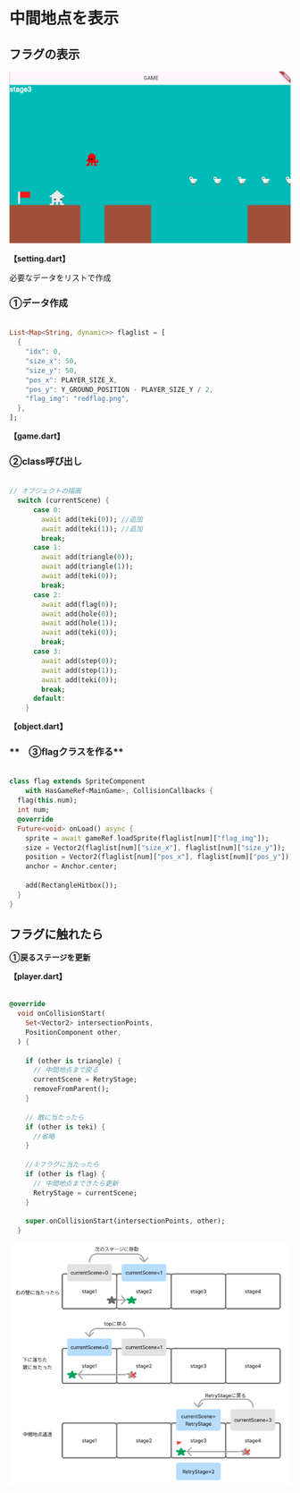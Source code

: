 # **中間地点を表示**


## **フラグの表示**

![teki1-1](img/12_flag1-1.png)


**【setting.dart】**

必要なデータをリストで作成

### **①データ作成**

```dart

List<Map<String, dynamic>> flaglist = [
  {
    "idx": 0,
    "size_x": 50,
    "size_y": 50,
    "pos_x": PLAYER_SIZE_X,
    "pos_y": Y_GROUND_POSITION - PLAYER_SIZE_Y / 2,
    "flag_img": "redflag.png",
  },
];


```

**【game.dart】**

### **②class呼び出し**

```dart

// オブジェクトの描画
  switch (currentScene) {
      case 0:
        await add(teki(0)); //追加
        await add(teki(1)); //追加
        break;
      case 1:
        await add(triangle(0));
        await add(triangle(1));
        await add(teki(0));
        break;
      case 2:
        await add(flag(0));
        await add(hole(0));
        await add(hole(1));
        await add(teki(0));
        break;
      case 3:
        await add(step(0));
        await add(step(1));
        await add(teki(0));
        break;
      default:
    }


```

**【object.dart】**

### **　③flagクラスを作る**

```dart

class flag extends SpriteComponent
    with HasGameRef<MainGame>, CollisionCallbacks {
  flag(this.num);
  int num;
  @override
  Future<void> onLoad() async {
    sprite = await gameRef.loadSprite(flaglist[num]["flag_img"]);
    size = Vector2(flaglist[num]["size_x"], flaglist[num]["size_y"]);
    position = Vector2(flaglist[num]["pos_x"], flaglist[num]["pos_y"]);
    anchor = Anchor.center;

    add(RectangleHitbox());
  }
}

```


## **フラグに触れたら**

**①戻るステージを更新**

**【player.dart】**

```dart

@override
  void onCollisionStart(
    Set<Vector2> intersectionPoints,
    PositionComponent other,
  ) {
    
    if (other is triangle) {
      // 中間地点まで戻る
      currentScene = RetryStage;
      removeFromParent();
    }

    // 敵に当たったら
    if (other is teki) {
      //省略
    }

    //①フラグに当たったら
    if (other is flag) {
      // 中間地点まできたら更新
      RetryStage = currentScene;
    }

    super.onCollisionStart(intersectionPoints, other);
  }

```

![text1-1](img/06_text1-2.png)